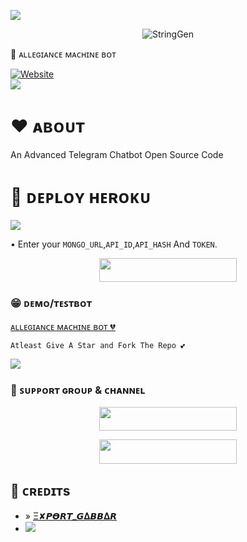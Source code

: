<a href="https://www.youtube.com/watch?v=dQw4w9WgXcQ"><img src="https://user-images.githubusercontent.com/73097560/115834477-dbab4500-a447-11eb-908a-139a6edaec5c.gif"></a>
<p align="center"> 

   <img src="https://telegra.ph/file/44404fb4065057fc2f31b.jpg" alt="StringGen"> 

 </p> 
 🥵 ᴀʟʟᴇɢɪᴀɴᴄᴇ ᴍᴀᴄʜɪɴᴇ ʙᴏᴛ 
<br>

  <a href="https://github.com/MrProgrammer72"><img alt="Website" src="https://img.shields.io/badge/ᴘʀᴏɢʀᴀᴍᴍᴇʀ-blue"></a>
</br>
<a href="https://www.youtube.com/watch?v=dQw4w9WgXcQ"><img src="https://user-images.githubusercontent.com/73097560/115834477-dbab4500-a447-11eb-908a-139a6edaec5c.gif"></a>
 # ❤️ ᴀʙᴏᴜᴛ
   An Advanced Telegram Chatbot Open Source Code


# 🚀 ᴅᴇᴘʟᴏʏ  ʜᴇʀᴏᴋᴜ

  <img src="https://readme-typing-svg.herokuapp.com?color=FFA500&width=420&lines=The+easiest+way+to+deploy+this+bot⚡;Managed+by+Export+Gabbar%E2%9D%A4%EF%B8%8F"> 
 </p>
    
• Enter your ```MONGO_URL```,```API_ID```,```API_HASH``` And ```TOKEN```.
<p align="center"><a href="https://heroku.com/deploy?template=https://github.com/MrProgrammer72/AllegianceMachineBot"> <img src="https://img.shields.io/badge/Deploy%20To%20Heroku-black?style=for-the-badge&logo=heroku" width="220" height="38.45"/></a></p>
 
### 😁 ᴅᴇᴍᴏ/ᴛᴇꜱᴛʙᴏᴛ

    

   [ᴀʟʟᴇɢɪᴀɴᴄᴇ ᴍᴀᴄʜɪɴᴇ ʙᴏᴛ 💔](https://telegram.me/AllegianceMachineBot) 

  ``` 
  Atleast Give A Star and Fork The Repo 💕 

   ```
<a href="https://www.youtube.com/watch?v=dQw4w9WgXcQ"><img src="https://user-images.githubusercontent.com/73097560/115834477-dbab4500-a447-11eb-908a-139a6edaec5c.gif"></a>

### 💌 ꜱᴜᴘᴘᴏʀᴛ ɢʀᴏᴜᴘ & ᴄʜᴀɴɴᴇʟ

<p align="center"><a href="https://t.me/ADVENTURE_FAMILY"> <img src="https://img.shields.io/badge/ADVENTURE%20⚡%20FAMILYS-black?style=for-the-badge" width="220" height="38.45"/></a></p>

<p align="center"><a href="https://t.me/myworldGJ516"> <img src="https://img.shields.io/badge/MYWORLD%20⚡%20GJ516-black?style=for-the-badge" width="220" height="38.45"/></a></p>

## 💖 ᴄʀᴇᴅɪᴛs 

 - » [Ξ✘𝙋𝞡𝙍𝙏_𝙂𝚫𝘽𝘽𝚫𝙍](https://telegram.me/export_gabbar)
 - <a href="https://www.youtube.com/watch?v=dQw4w9WgXcQ"><img src="https://user-images.githubusercontent.com/73097560/115834477-dbab4500-a447-11eb-908a-139a6edaec5c.gif"></a>

